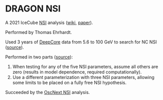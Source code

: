 # DRAGON NSI

A 2021 IceCube [NSI](nsi.md) analysis ([wiki](https://wiki.icecube.wisc.edu/index.php/All_flavour_non-standard_interactions), [paper](https://journals.aps.org/prd/pdf/10.1103/PhysRevD.104.072006)).

Performed by Thomas Ehrhardt.

Used 3 years of [DeepCore](deepcore.md) data from 5.6 to 100 GeV to search for NC NSI ([source](https://journals.aps.org/prd/pdf/10.1103/PhysRevD.104.072006)).

Performed in two parts ([source](https://pos.sissa.it/398/245/pdf)):

1. When testing for any of the five NSI parameters, assume all others are zero (results in model dependence, required computationally).
2. Use a different parameterization with three NSI parameters, allowing some limits to be placed on a fully free NSI hypothesis.

Succeeded by the [OscNext NSI](oscnext-nsi.md) analysis.
